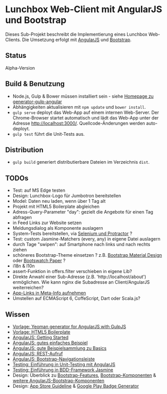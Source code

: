 Lunchbox Web-Client mit AngularJS und Bootstrap
===============================================

Dieses Sub-Projekt beschreibt die Implementierung eines Lunchbox Web-Clients. Die Umsetzung erfolgt mit [AngularJS](https://angularjs.org) und [Bootstrap](http://getbootstrap.com).



Status
------

Alpha-Version



Build & Benutzung
-----------------

* Node.js, Gulp & Bower müssen installiert sein - siehe [Homepage zu generator-gulp-angular](https://www.npmjs.com/package/generator-gulp-angular)
* Abhängigkeiten aktualisieren mit `npm update` und `bower install`.
* `gulp serve` deployt das Web-App auf einem internen Web-Server. Der Chrome-Browser startet automatisch und lädt das Web-App unter der Adresse [http://localhost:3000/](http://localhost:3000/). Quellcode-Änderungen werden auto-deployt.
* `gulp test` führt die Unit-Tests aus.



Distribution
------------

* `gulp build` generiert distributierbare Dateien im Verzeichnis `dist`.



TODOs
-----

* Test: auf MS Edge testen
* Design: Lunchbox-Logo für Jumbotron bereitstellen
* Model: Daten neu laden, wenn über 1 Tag alt
* Projekt mit HTML5 Boilerplate abgleichen
* Adress-Query-Parameter "day": gezielt die Angebote für einen Tag abfragen
* in Feed Links zur Website setzen
* Meldungsdialog als Komponente auslagern
* System-Tests bereitstellen, via [Selenium und Protractor](https://github.com/angular/protractor) ?
* Test: custom Jasmine-Matchers (every, any) in eigene Datei auslagern
* durch Tage "swipen": auf Smartphone nach links und nach rechts ziehen
* schöneres Bootstrap-Theme einsetzen ? z.B. [Bootstrap Material Design](http://fezvrasta.github.io/bootstrap-material-design/) oder [Bootswatch Paper](https://bootswatch.com/paper/) ?
* i18n & l10n
* assert-Funktion in offers.filter verschieben in eigene Lib?
* Direkte Anwahl einer Sub-Adresse (z.B. 'http://localhost/about') ermöglichen. Wie kann nginx die Subadresse an Client/AngularJS weiterreichen?
* [App-Links in Meta-Info aufnehmen](http://ricostacruz.com/cheatsheets/applinks.html)
* Umstellen auf ECMAScript 6, CoffeScript, Dart oder Scala.js?


Wissen
------

* [Vorlage: Yeoman generator for AngularJS with GulpJS](https://www.npmjs.com/package/generator-gulp-angular)
* [Vorlage: HTML5 Boilerplate](https://github.com/h5bp/html5-boilerplate)
* [AngularJS: Getting Started](https://docs.angularjs.org/misc/started)
* [AngularJS: gutes einfaches Beispiel](https://github.com/tastejs/todomvc/tree/master/examples/angularjs)
* [AngularJS: gute Beispielsammlung zu Basics](http://www.angularjshub.com/examples/)
* [AngularJS: REST-Aufruf](https://docs.angularjs.org/tutorial/step_11)
* [AngularJS: Bootstrap-Navigationsleiste](https://angularjs.de/artikel/navigation-menu-bootstrap)
* [Testing: Einführung in Unit-Testing mit AngularJS](https://docs.angularjs.org/guide/unit-testing)
* [Testing: Einführung in BDD-Framework Jasmine](http://jasmine.github.io/2.2/introduction.html)
* Design: Überblick zu [Bootstrap-Features](http://getbootstrap.com/css/), [Bootstrap-Komponenten](http://getbootstrap.com/components/) & [weitere AngularJS-Bootstrap-Komponenten](https://angular-ui.github.io/bootstrap/)
* Design: [App Store Guideline](https://developer.apple.com/app-store/marketing/guidelines/de/) & [Google Play Badge Generator](https://developer.android.com/distribute/tools/promote/badges.html)
